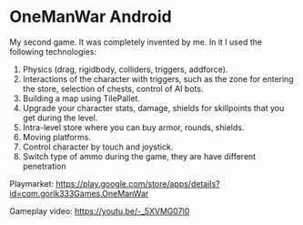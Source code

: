 # OneManWar Android
My second game. It was completely invented by me.
In it I used the following technologies:
  1. Physics (drag, rigidbody, colliders, triggers, addforce).
  2. Interactions of the character with triggers, such as the zone for entering the store, selection of chests, control of AI bots.
  3. Building a map using TilePallet.
  4. Upgrade your character stats, damage, shields for skillpoints that you get during the level.
  5. Intra-level store where you can buy armor, rounds, shields.
  6. Moving platforms.
  7. Control character by touch and joystick.
  8. Switch type of ammo during the game, they are have different penetration


Playmarket:
https://play.google.com/store/apps/details?id=com.gorik333Games.OneManWar

Gameplay video:
https://youtu.be/-_5XVMG07l0
